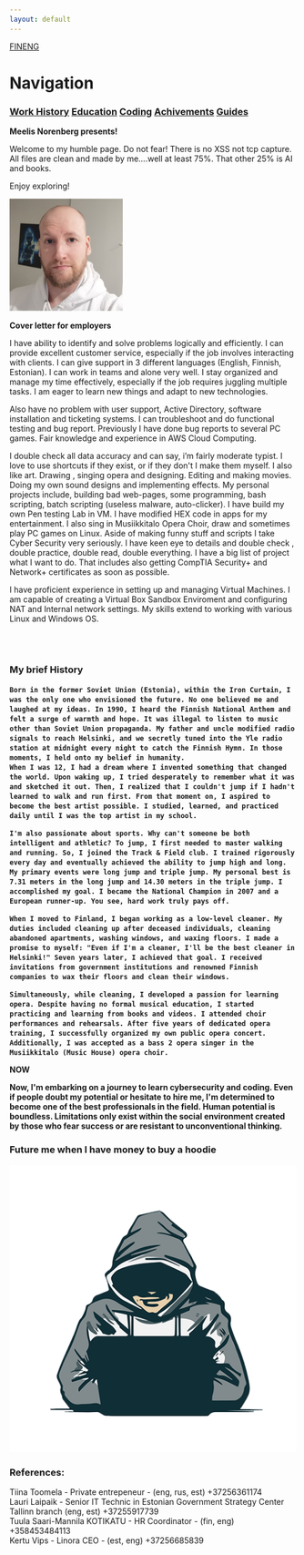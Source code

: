 ```yaml
---
layout: default
---
```


[FIN](IndexFIN.md)[ENG](index.md)

# Navigation<br>
### **[Work History](WorkHistory.md)   [Education](Education.md)   [Coding](Coding.md)   [Achivements](Achivements.md)   [Guides](Guides.md)**<br>


**Meelis Norenberg presents!**<br>

 Welcome to my humble page. Do not fear! There is no XSS not tcp capture.
 All files are clean and made by me....well at least 75%. That other 25% is AI and books.

 Enjoy exploring!<br>

![Memyselfnme](Meelis_Norenberg_pic_small.png)

**Cover letter for employers**<br>

I have ability to identify and solve problems logically and efficiently. I can provide excellent
customer service, especially if the job involves interacting with clients. I can give support in 3
different languages (English, Finnish, Estonian). I can work in teams and alone very well. I stay
organized and manage my time effectively, especially if the job requires juggling multiple tasks.
I am eager to learn new things and adapt to new technologies.<br>

Also have no problem with user support, Active Directory, software installation and ticketing
systems. I can troubleshoot and do functional testing and bug report. Previously I have done
bug reports to several PC games. Fair knowledge and experience in AWS Cloud Computing.<br>

I double check all data accuracy and can say, i’m fairly moderate typist. I love to use shortcuts if
they exist, or if they don't I make them myself.
I also like art. Drawing , singing opera and designing. Editing and making movies. Doing my own
sound designs and implementing effects.
My personal projects include, building bad web-pages, some programming, bash scripting, batch scripting (useless malware, auto-clicker). I have build my own Pen
testing Lab in VM. I have modified HEX code in apps for my entertainment. I also sing in
Musiikkitalo Opera Choir, draw and sometimes play PC games on Linux.
Aside of making funny stuff and scripts I take Cyber Security very seriously. I have keen eye to
details and double check , double practice, double read, double everything.
I have a big list of project what I want to do. That includes also getting CompTIA Security+ and
Network+ certificates as soon as possible.<br>

I have proficient experience in setting up and managing Virtual Machines.
I am capable of creating a Virtual Box Sandbox Enviroment and configuring NAT
and Internal network settings.
My skills extend to working with various Linux and Windows OS.<br>

<br>
<br>

### **My brief History**<br>

**`Born in the former Soviet Union (Estonia), within the Iron Curtain, I was the only one who envisioned the future. No one believed me and laughed at my ideas. In 1990, I heard the Finnish National Anthem and felt a surge of warmth and hope. It was illegal to listen to music other than Soviet Union propaganda. My father and uncle modified radio signals to reach Helsinki, and we secretly tuned into the Yle radio station at midnight every night to catch the Finnish Hymn. In those moments, I held onto my belief in humanity.`**<br>
**`When I was 12, I had a dream where I invented something that changed the world. Upon waking up, I tried desperately to remember what it was and sketched it out. Then, I realized that I couldn't jump if I hadn't learned to walk and run first. From that moment on, I aspired to become the best artist possible. I studied, learned, and practiced daily until I was the top artist in my school.`**

**`I'm also passionate about sports. Why can't someone be both intelligent and athletic? To jump, I first needed to master walking and running. So, I joined the Track & Field club. I trained rigorously every day and eventually achieved the ability to jump high and long. My primary events were long jump and triple jump. My personal best is 7.31 meters in the long jump and 14.30 meters in the triple jump. I accomplished my goal. I became the National Champion in 2007 and a European runner-up. You see, hard work truly pays off.`** <br>

**`When I moved to Finland, I began working as a low-level cleaner. My duties included cleaning up after deceased individuals, cleaning abandoned apartments, washing windows, and waxing floors. I made a promise to myself: "Even if I'm a cleaner, I'll be the best cleaner in Helsinki!" Seven years later, I achieved that goal. I received invitations from government institutions and renowned Finnish companies to wax their floors and clean their windows.`**

**`Simultaneously, while cleaning, I developed a passion for learning opera. Despite having no formal musical education, I started practicing and learning from books and videos. I attended choir performances and rehearsals. After five years of dedicated opera training, I successfully organized my own public opera concert. Additionally, I was accepted as a bass 2 opera singer in the Musiikkitalo (Music House) opera choir.`**<br>

**NOW**<br>

**Now, I'm embarking on a journey to learn cybersecurity and coding. Even if people doubt my potential or hesitate to hire me, I'm determined to become one of the best professionals in the field. Human potential is boundless. Limitations only exist within the social environment created by those who fear success or are resistant to unconventional thinking.**<br>


### Future me when I have money to buy a hoodie

![Hacker](pngegg.png)

### References:<br>
Tiina Toomela - Private entrepeneur - (eng, rus, est) +37256361174<br>
Lauri Laipaik - Senior IT Technic in Estonian Government Strategy Center Tallinn branch (eng, est) +37255917739 <br>
Tuula Saari-Mannila KOTIKATU - HR Coordinator - (fin, eng) +358453484113 <br>
Kertu Vips - Linora CEO - (est, eng) +37256685839 <br>



